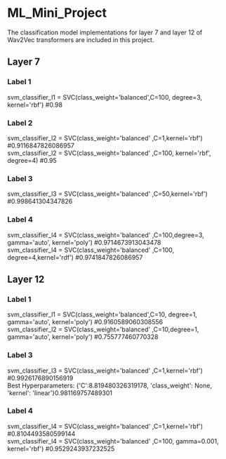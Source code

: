 # ML_Mini_Project
The classification model implementations for layer 7 and layer 12 of Wav2Vec transformers are included in this project.

## Layer 7 

### Label 1 
svm_classifier_l1 = SVC(class_weight=\'balanced\',C=100, degree=3, kernel=\'rbf\') #0.98

### Label 2
svm_classifier_l2 = SVC(class_weight=\'balanced\' ,C=1,kernel=\'rbf\') #0.9116847826086957 <br /> 
svm_classifier_l2 = SVC(class_weight=\'balanced\' ,C=100, kernel=\'rbf\', degree=4) #0.95

### Label 3
svm_classifier_l3 = SVC(class_weight=\'balanced\' ,C=50,kernel=\'rbf\') #0.998641304347826

### Label 4 
svm_classifier_l4 = SVC(class_weight=\'balanced\' ,C=100,degree=3, gamma=\'auto\', kernel=\'poly\') #0.9714673913043478 <br /> 
svm_classifier_l4 = SVC(class_weight=\'balanced\' ,C=100, degree=4,kernel=\'rdf\') #0.9741847826086957

## Layer 12 

### Label 1 
svm_classifier_l1 = SVC(class_weight=\'balanced\',C=10, degree=1, gamma=\'auto\', kernel=\'poly\') #0.9160589060308556 <br /> 
svm_classifier_l2 = SVC(class_weight=\'balanced\' ,C=10,degree=1, gamma=\'auto\', kernel=\'poly\') #0.755777460770328

### Label 3
svm_classifier_l3 = SVC(class_weight=\'balanced\' ,C=1,kernel=\'rbf\') #0.9926176890156919 <br /> 
Best Hyperparameters: {\'C\':8.819480326319178, \'class_weight\': None, \'kernel\': \'linear\'}0.981169757489301

### Label 4
svm_classifier_l4 = SVC(class_weight=\'balanced\' ,C=1,kernel=\'rbf\') #0.8104493580599144 <br /> 
svm_classifier_l4 = SVC(class_weight='balanced' ,C=100, gamma=0.001, kernel='rbf') #0.9529243937232525
